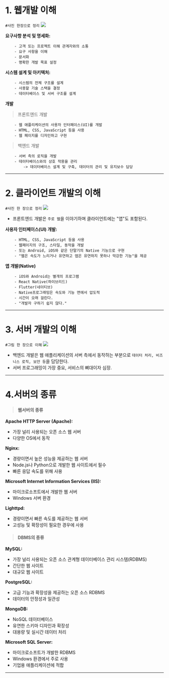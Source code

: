# 1. 웹개발 이해

`#사진 한장으로 정리`
![](https://adsloader.bitbucket.io/doc/study/6/images/web_1.png)

**요구사항 분석 및 명세화:** 
~~~
    - 고객 또는 프로젝트 이해 관계자와의 소통
    - 요구 사항을 이해
    - 문서화
    - 명확한 개발 목표 설정
~~~


**시스템 설계 및 아키텍처:**
~~~
    - 시스템의 전체 구조를 설계
    - 사용할 기술 스택을 결정
    - 데이터베이스 및 서버 구조를 설계
~~~

**개발**

> 프론트엔드 개발

~~~
    - 웹 애플리케이션의 사용자 인터페이스(UI)를 개발
    - HTML, CSS, JavaScript 등을 사용
    - 웹 페이지를 디자인하고 구현
~~~

> 백엔드 개발

~~~
    - 서버 측의 로직을 개발
    - 데이터베이스와의 상호 작용을 관리
        -> 데이터베이스 설계 및 구축, 데이터의 관리 및 유지보수 담당
~~~
---

# 2. 클라이언트 개발의 이해

`#사진 한 장으로 정리`
![](https://adsloader.bitbucket.io/doc/study/6/images/web_2.png)

- 프론트엔드 개발은 `주로 웹`을 이야기하며 클라이언트에는 "앱"도 포함된다.

**사용자 인터페이스(UI) 개발:**
~~~
    - HTML, CSS, JavaScript 등을 사용
    - 웹페이지의 구조, 스타일, 동작을 개발
    - 또는 Android, iOS와 같은 단말기의 Native 기능으로 구현
    - "웹은 속도가 느리거나 유연하고 앱은 유연하지 못하나 막강한 기능"을 제공
~~~

**앱 개발(Native)**
~~~
    - iOS와 Android는 별개의 프로그램
    - React Native(하이브리드)
    - Flutter(네이티브)
    - Native프로그래밍은 속도와 기능 면에서 압도적
    - 시간이 오래 걸린다.
    - "개발자 구하기 쉽지 않다."
~~~
---

# 3. 서버 개발의 이해

`#그림 한 장으로 이해`
![](https://adsloader.bitbucket.io/doc/study/6/images/web_3.png)

- 백엔드 개발은 웹 애플리케이션의 서버 측에서 동작하는 부분으로 `데이터 처리, 비즈니스 로직, 보안 등`을 담당한다.
- 서버 프로그래밍이 가장 중요, 서비스의 뼈대이자 심장.
---

# 4.서버의 종류

> #### 웹서버의 종류

**Apache HTTP Server (Apache):**
- 가장 널리 사용되는 오픈 소스 웹 서버
- 다양한 OS에서 동작

**Nginx:**
- 경량이면서 높은 성능을 제공하는 웹 서버
- Node.js나 Python으로 개발한 웹 사이트에서 필수
- 빠른 응답 속도를 위해 사용

**Microsoft Internet Information Services (IIS):**
- 마이크로소프트에서 개발한 웹 서버
- Windows 서버 환경

**Lighttpd:**
- 경량이면서 빠른 속도를 제공하는 웹 서버
- 고성능 및 확장성이 필요한 경우에 사용

> #### DBMS의 종류

**MySQL:**
- 가장 널리 사용되는 오픈 소스 관계형 데이터베이스 관리 시스템(RDBMS)
- 간단한 웹 사이트
- 대규모 웹 사이트

**PostgreSQL:**
- 고급 기능과 확장성을 제공하는 오픈 소스 RDBMS
- 데이터의 안정성과 일관성

**MongoDB:**
- NoSQL 데이터베이스
- 유연한 스키마 디자인과 확장성
- 대용량 및 실시간 데이터 처리

**Microsoft SQL Server:**
- 마이크로소프트가 개발한 RDBMS
- Windows 환경에서 주로 사용
- 기업용 애플리케이션에 적합

---


